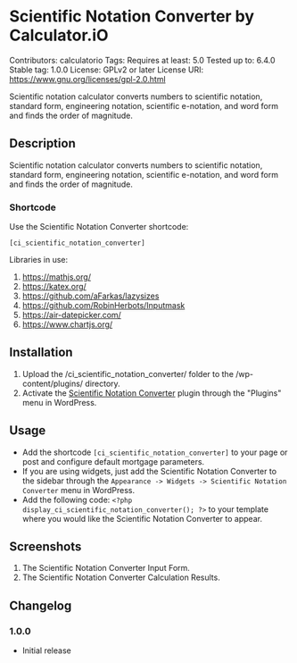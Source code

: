 # Scientific Notation Converter by Calculator.iO
Contributors: calculatorio
Tags: 
Requires at least: 5.0
Tested up to: 6.4.0
Stable tag: 1.0.0
License: GPLv2 or later
License URI: https://www.gnu.org/licenses/gpl-2.0.html

Scientific notation calculator converts numbers to scientific notation, standard form, engineering notation, scientific e-notation, and word form and finds the order of magnitude.

## Description

Scientific notation calculator converts numbers to scientific notation, standard form, engineering notation, scientific e-notation, and word form and finds the order of magnitude.

### Shortcode

Use the Scientific Notation Converter shortcode:

`[ci_scientific_notation_converter]`

Libraries in use:
1. https://mathjs.org/
2. https://katex.org/
3. https://github.com/aFarkas/lazysizes
4. https://github.com/RobinHerbots/Inputmask
5. https://air-datepicker.com/
6. https://www.chartjs.org/

## Installation

1. Upload the /ci_scientific_notation_converter/ folder to the /wp-content/plugins/ directory.
2. Activate the [Scientific Notation Converter](https://www.calculator.io/scientific-notation-converter/ "Scientific Notation Converter Homepage") plugin through the "Plugins" menu in WordPress.

## Usage
* Add the shortcode `[ci_scientific_notation_converter]` to your page or post and configure default mortgage parameters.
* If you are using widgets, just add the Scientific Notation Converter to the sidebar through the `Appearance -> Widgets -> Scientific Notation Converter` menu in WordPress.
* Add the following code: `<?php display_ci_scientific_notation_converter(); ?>` to your template where you would like the Scientific Notation Converter to appear.

## Screenshots
1. The Scientific Notation Converter Input Form.
2. The Scientific Notation Converter Calculation Results.

## Changelog

### 1.0.0
* Initial release
